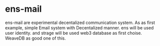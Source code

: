 # ens-mail

ens-mail are experimental decentalized communication system. As as first example, simple Email system with Decentalized manner. ens will be used user identity. and strage will be used web3 database as first choise. WeaveDB as good one of this.
